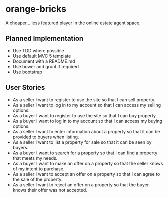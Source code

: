 # orange-bricks
A cheaper... less featured player in the online estate agent space.

## Planned Implementation

* Use TDD where possible
* Use default MVC 5 template
* Document with a README.md
* Use bower and grunt if required
* Use bootstrap

## User Stories

* As a seller I want to register to use the site so that I can sell property.
* As a seller I want to log in to my account so that I can access my selling options.
* As a buyer I want to register to use the site so that I can buy property.
* As a buyer I want to log in to my account so that I can access my buying options.
* As a seller I want to enter information about a property so that it can be provided to buyers when listing.
* As a seller I want to list a property for sale so that it can be seen by buyers.
* As a buyer I want to search for a property so that I can find a property that meets my needs.
* As a buyer I want to make an offer on a property so that the seller knows of my intent to purchase.
* As a seller I want to accept an offer on a property so that I can agree to the sale of the property.
* As a seller I want to reject an offer on a property so that the buyer knows their offer was not accepted.
